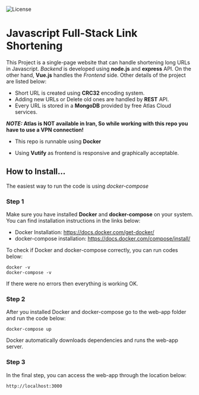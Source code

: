 ![License](https://img.shields.io/github/license/armin3731/java_link_shorten)
# Javascript Full-Stack Link Shortening
This Project is a single-page website that can handle shortening long URLs in Javascript.
_*Backend*_ is developed using __node.js__ and __express__ API. On the other hand, __Vue.js__ handles the _*Frontend*_ side. Other details of the project are listed below:

* Short URL is created using __CRC32__ encoding system.
* Adding new URLs or Delete old ones are handled by __REST__ API.
* Every URL is stored in a __MongoDB__ provided by free Atlas Cloud services.

__*NOTE:* Atlas is NOT available in Iran, So while working with this repo you have to use a VPN connection!__

* This repo is runnable using __Docker__

* Using __Vutify__ as frontend is responsive and graphically acceptable.

## How to Install...

The easiest way to run the code is using _*docker-compose*_

### Step 1
Make sure you have installed __Docker__ and __docker-compose__ on your system.
You can find installation instructions in the links below:
* Docker Installation: https://docs.docker.com/get-docker/
* docker-compose installation: https://docs.docker.com/compose/install/

To check if Docker and docker-compose correctly, you can run codes below:
```
docker -v
docker-compose -v
```
If there were no errors then everything is working OK.

### Step 2
After you installed Docker and docker-compose go to the web-app folder and run the code below:

```
docker-compose up
```
Docker automatically downloads dependencies and runs the web-app server.

### Step 3
In the final step, you can access the web-app through the location below:
```
http://localhost:3000
```
